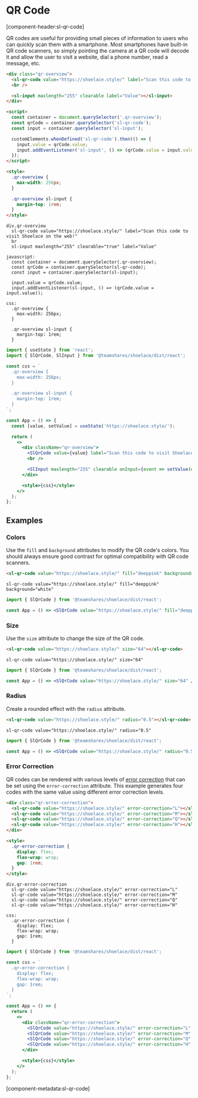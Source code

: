 # QR Code

[component-header:sl-qr-code]

QR codes are useful for providing small pieces of information to users who can quickly scan them with a smartphone. Most smartphones have built-in QR code scanners, so simply pointing the camera at a QR code will decode it and allow the user to visit a website, dial a phone number, read a message, etc.

```html preview
<div class="qr-overview">
  <sl-qr-code value="https://shoelace.style/" label="Scan this code to visit Shoelace on the web!"></sl-qr-code>
  <br />

  <sl-input maxlength="255" clearable label="Value"></sl-input>
</div>

<script>
  const container = document.querySelector('.qr-overview');
  const qrCode = container.querySelector('sl-qr-code');
  const input = container.querySelector('sl-input');

  customElements.whenDefined('sl-qr-code').then(() => {
    input.value = qrCode.value;
    input.addEventListener('sl-input', () => (qrCode.value = input.value));
  });
</script>

<style>
  .qr-overview {
    max-width: 256px;
  }

  .qr-overview sl-input {
    margin-top: 1rem;
  }
</style>
```

```pug slim
div.qr-overview
  sl-qr-code value="https://shoelace.style/" label="Scan this code to visit Shoelace on the web!"
  br
  sl-input maxlength="255" clearable="true" label="Value"

javascript:
  const container = document.querySelector(.qr-overview);
  const qrCode = container.querySelector(sl-qr-code);
  const input = container.querySelector(sl-input);

  input.value = qrCode.value;
  input.addEventListener(sl-input, () => (qrCode.value = input.value));

css:
  .qr-overview {
    max-width: 256px;
  }

  .qr-overview sl-input {
    margin-top: 1rem;
  }
```

```jsx react
import { useState } from 'react';
import { SlQrCode, SlInput } from '@teamshares/shoelace/dist/react';

const css = `
  .qr-overview {
    max-width: 256px;
  }

  .qr-overview sl-input {
    margin-top: 1rem;
  }
`;

const App = () => {
  const [value, setValue] = useState('https://shoelace.style/');

  return (
    <>
      <div className="qr-overview">
        <SlQrCode value={value} label="Scan this code to visit Shoelace on the web!" />
        <br />

        <SlInput maxlength="255" clearable onInput={event => setValue(event.target.value)} />
      </div>

      <style>{css}</style>
    </>
  );
};
```

## Examples

### Colors

Use the `fill` and `background` attributes to modify the QR code's colors. You should always ensure good contrast for optimal compatibility with QR code scanners.

```html preview
<sl-qr-code value="https://shoelace.style/" fill="deeppink" background="white"></sl-qr-code>
```

```pug slim
sl-qr-code value="https://shoelace.style/" fill="deeppink" background="white"
```

```jsx react
import { SlQrCode } from '@teamshares/shoelace/dist/react';

const App = () => <SlQrCode value="https://shoelace.style/" fill="deeppink" background="white" />;
```

### Size

Use the `size` attribute to change the size of the QR code.

```html preview
<sl-qr-code value="https://shoelace.style/" size="64"></sl-qr-code>
```

```pug slim
sl-qr-code value="https://shoelace.style/" size="64"
```

```jsx react
import { SlQrCode } from '@teamshares/shoelace/dist/react';

const App = () => <SlQrCode value="https://shoelace.style/" size="64" />;
```

### Radius

Create a rounded effect with the `radius` attribute.

```html preview
<sl-qr-code value="https://shoelace.style/" radius="0.5"></sl-qr-code>
```

```pug slim
sl-qr-code value="https://shoelace.style/" radius="0.5"
```

```jsx react
import { SlQrCode } from '@teamshares/shoelace/dist/react';

const App = () => <SlQrCode value="https://shoelace.style/" radius="0.5" />;
```

### Error Correction

QR codes can be rendered with various levels of [error correction](https://www.qrcode.com/en/about/error_correction.html) that can be set using the `error-correction` attribute. This example generates four codes with the same value using different error correction levels.

```html preview
<div class="qr-error-correction">
  <sl-qr-code value="https://shoelace.style/" error-correction="L"></sl-qr-code>
  <sl-qr-code value="https://shoelace.style/" error-correction="M"></sl-qr-code>
  <sl-qr-code value="https://shoelace.style/" error-correction="Q"></sl-qr-code>
  <sl-qr-code value="https://shoelace.style/" error-correction="H"></sl-qr-code>
</div>

<style>
  .qr-error-correction {
    display: flex;
    flex-wrap: wrap;
    gap: 1rem;
  }
</style>
```

```pug slim
div.qr-error-correction
  sl-qr-code value="https://shoelace.style/" error-correction="L"
  sl-qr-code value="https://shoelace.style/" error-correction="M"
  sl-qr-code value="https://shoelace.style/" error-correction="Q"
  sl-qr-code value="https://shoelace.style/" error-correction="H"

css:
  .qr-error-correction {
    display: flex;
    flex-wrap: wrap;
    gap: 1rem;
  }
```

```jsx react
import { SlQrCode } from '@teamshares/shoelace/dist/react';

const css = `
  .qr-error-correction {
    display: flex;
    flex-wrap: wrap;
    gap: 1rem;
  }
`;

const App = () => {
  return (
    <>
      <div className="qr-error-correction">
        <SlQrCode value="https://shoelace.style/" error-correction="L" />
        <SlQrCode value="https://shoelace.style/" error-correction="M" />
        <SlQrCode value="https://shoelace.style/" error-correction="Q" />
        <SlQrCode value="https://shoelace.style/" error-correction="H" />
      </div>

      <style>{css}</style>
    </>
  );
};
```

[component-metadata:sl-qr-code]

